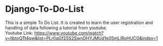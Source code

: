# Django-To-Do-List
This is a simple To Do List. It is created to learn the user registration and handling of data following a tutorial from youtube.<br>
Youtube Link: https://www.youtube.com/watch?v=llbtoQTt4qw&list=PLr0qGf25S2SwnDHYJMUd1e05mLiRoHUCG&index=1
